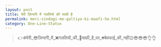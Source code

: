 ```yaml
---
layout: post
title: मेरी ज़िन्दगी में गलतियों की माफ़ी है
permalink: meri-zindagi-me-galtiyo-ki-maafi-he.html
category: One-Line-Status
---
```

> 👉#मेरी_😎ज़िन्दगी_में_❌गलतियों_की_🙏माफ़ी_है_पर_💔बेवफाई_की_नहीं😉😎😎😎👌👌

